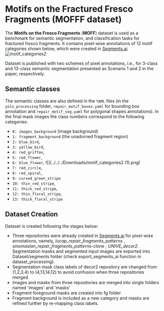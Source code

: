 # Motifs on the Fractured Fresco Fragments (MOFFF dataset)

The **Motifs on the Fresco Fragments** (**MOFF**) dataset is used as a benchmark for semantic segmentation, and classification tasks for fractured fresco fragments.
It contains pixel-wise annotations of 12 motif categories shown below, which were created in [Segments.ai](Segments.ai). 
![motif_categories2](https://github.com/RePAIRProject/fragment-restoration/assets/7011371/f2147c4d-977d-4fc8-9fe0-42ed7a0b896e)

Dataset is published with two schemes of pixel annotations, i.e., for 3-class and 13-class semantic segmentation presented as Scenario 1 and 2 in the paper, respectively.



## Semantic classes

The semantic classes are also defined in the `YAML` files (in the `yolo_processing` folder, `repair_motif_boxes.yaml` for bounding box annotation and `repair_motif_seg.yaml` for polygonal shapes annotations).
In the final mask images the class numbers correspond to the following categories:

  - `0: images_background` (image background)
  - `1: fragment_background` (the unadorned fragment region)
  - `2: blue_bird`, 
  - `3: yellow_bird`, 
  - `4: red_griffon`,
  - `5: red_flower`, 
  - `6: blue_flower`, ![](../../../Downloads/motif_categories2 (1).png)
  - `7: red_circle`, 
  - `8: red_spiral`, 
  - `9: curved_green_stripe` 
  - `10: thin_red_stripe`, 
  - `11: thick_red_stripe`,  
  - `12: thin_floral_stripe`, 
  - `13: thick_floral_stripe` 



































## Dataset Creation
Dataset is created following the stages below:

- Three repositories were already created in [Segments.ai](Segments.ai) for pixel-wise annotations, namely, _lucap_repair_fragments_patterns_ , _sinemaslan_repair_fragments_patterns-clone_ , _UNIVE_decor2_. Segmentation masks and segmented input images are exported into Dataset/segments folder (check export_segments_ai function in dataset_processing).
- Segmentation mask class labels of decor2 repository are changed from (1,2,3,4) to (4,13,14,12) to avoid confusion when three repositories merged.
- Images and masks from three repositories are merged into single folders named 'images' and 'masks'
- Fragment foreground masks are created into fg folder
- Fragment background is included as a new category and masks are refined further by re-mapping class labels. 






